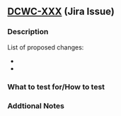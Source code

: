 ## [DCWC-XXX](https://jira-dev.bdm-dev.dts-stn.com/browse/DCWC-XXX) (Jira Issue)

### Description

List of proposed changes:

-
-

### What to test for/How to test

### Addtional Notes
